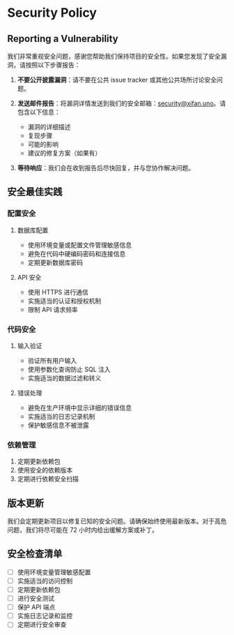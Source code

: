 # Security Policy

## Reporting a Vulnerability

我们非常重视安全问题，感谢您帮助我们保持项目的安全性。如果您发现了安全漏洞，请按照以下步骤报告：

1. **不要公开披露漏洞**：请不要在公共 issue tracker 或其他公共场所讨论安全问题。

2. **发送邮件报告**：将漏洞详情发送到我们的安全邮箱：security@xifan.uno。请包含以下信息：

   - 漏洞的详细描述
   - 复现步骤
   - 可能的影响
   - 建议的修复方案（如果有）

3. **等待响应**：我们会在收到报告后尽快回复，并与您协作解决问题。

## 安全最佳实践

### 配置安全

1. 数据库配置

   - 使用环境变量或配置文件管理敏感信息
   - 避免在代码中硬编码密码和连接信息
   - 定期更新数据库密码

2. API 安全
   - 使用 HTTPS 进行通信
   - 实施适当的认证和授权机制
   - 限制 API 请求频率

### 代码安全

1. 输入验证

   - 验证所有用户输入
   - 使用参数化查询防止 SQL 注入
   - 实施适当的数据过滤和转义

2. 错误处理
   - 避免在生产环境中显示详细的错误信息
   - 实施适当的日志记录机制
   - 保护敏感信息不被泄露

### 依赖管理

1. 定期更新依赖包
2. 使用安全的依赖版本
3. 定期进行依赖安全扫描

## 版本更新

我们会定期更新项目以修复已知的安全问题。请确保始终使用最新版本。对于高危问题，我们将尽可能在 72 小时内给出缓解方案或补丁。

## 安全检查清单

- [ ] 使用环境变量管理敏感配置
- [ ] 实施适当的访问控制
- [ ] 定期更新依赖包
- [ ] 进行安全测试
- [ ] 保护 API 端点
- [ ] 实施日志记录和监控
- [ ] 定期进行安全审查
